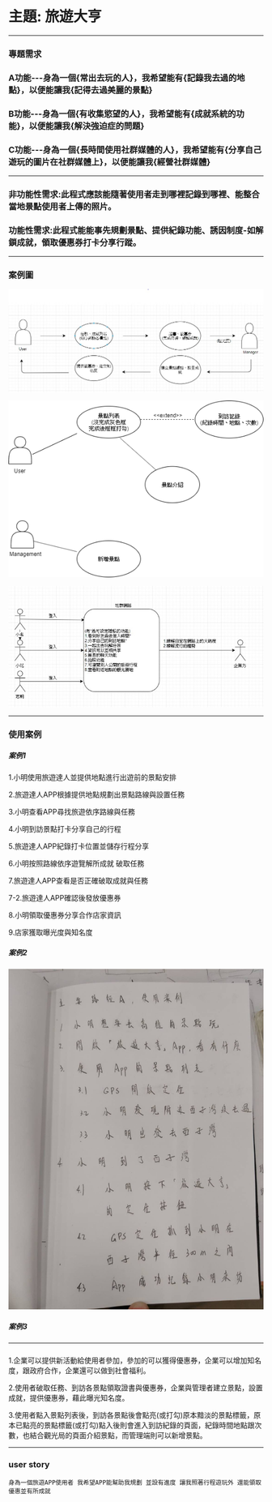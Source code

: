 # 主題: 旅遊大亨
***
### 專題需求

### A功能---身為一個{常出去玩的人}，我希望能有{記錄我去過的地點}，以便能讓我{記得去過美麗的景點}

### B功能---身為一個{有收集慾望的人}，我希望能有{成就系統的功能}，以便能讓我{解決強迫症的問題}

### C功能---身為一個{長時間使用社群媒體的人}，我希望能有{分享自己遊玩的圖片在社群媒體上}，以便能讓我{經營社群媒體}
***
### 非功能性需求:此程式應該能隨著使用者走到哪裡記錄到哪裡、能整合當地景點使用者上傳的照片。

### 功能性需求:此程式能能事先規劃景點、提供紀錄功能、誘因制度-如解鎖成就，領取優惠券打卡分享行蹤。
***
### 案例圖
![2](2.jpg "2")

![3](3.png "3")

![example3](example3.jpg "example3")
***
### 使用案例

##### 案例1
1.小明使用旅遊達人並提供地點進行出遊前的景點安排

2.旅遊達人APP根據提供地點規劃出景點路線與設置任務

3.小明查看APP尋找旅遊依序路線與任務

4.小明到訪景點打卡分享自己的行程

5.旅遊達人APP紀錄打卡位置並儲存行程分享

6.小明按照路線依序遊覽解所成就 破取任務

7.旅遊達人APP查看是否正確破取成就與任務

7-2.旅遊達人APP確認後發放優惠券

8.小明領取優惠券分享合作店家資訊

9.店家獲取曝光度與知名度

##### 案例2
![example2](example2.jpg "example2")

##### 案例3


***
### 
1.企業可以提供新活動給使用者參加，參加的可以獲得優惠券，企業可以增加知名度，跟政府合作，企業還可以做到社會福利。

2.使用者破取任務、到訪各景點領取證書與優惠券，企業與管理者建立景點，設置成就，提供優惠券，藉此曝光知名度。

3.使用者點入景點列表後，到訪各景點後會點亮(或打勾)原本黯淡的景點標籤，原本已點亮的景點標籤(或打勾)點入後則會進入到訪紀錄的頁面，紀錄時間地點跟次數，也結合觀光局的頁面介紹景點，而管理端則可以新增景點。
***
### user story
`身為一個旅遊APP使用者 我希望APP能幫助我規劃 並設有進度
讓我照著行程遊玩外 還能領取優惠並有所成就`













